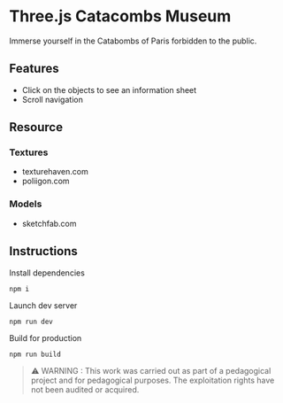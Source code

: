 # Three.js Catacombs Museum

Immerse yourself in the Catabombs of Paris forbidden to the public.

## Features

- Click on the objects to see an information sheet
- Scroll navigation

## Resource

### Textures

- texturehaven.com
- poliigon.com

### Models

- sketchfab.com

## Instructions

Install dependencies

```npm i```

Launch dev server

```npm run dev```

Build for production

```npm run build```

> ⚠️ WARNING : This work was carried out as part of a pedagogical project and for pedagogical purposes. The exploitation rights have not been audited or acquired.